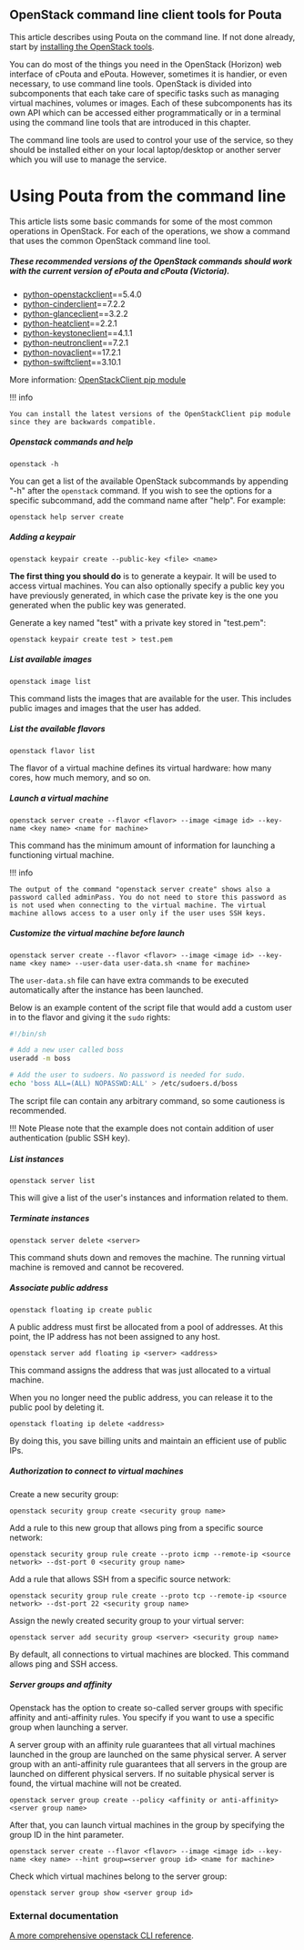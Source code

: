## OpenStack command line client tools for Pouta

This article describes using Pouta on the command line. If not done
already, start by [installing the OpenStack tools](install-client.md).

You can do most of the things you need in the OpenStack (Horizon)
web interface of cPouta and ePouta. However, sometimes it is handier,
or even necessary, to use command line tools. OpenStack is divided into
subcomponents that each take care of specific tasks such as managing
virtual machines, volumes or images. Each of these subcomponents has
its own API which can be accessed either programmatically or in a
terminal using the command line tools that are introduced in this
chapter.

The command line tools are used to control your use of the service, so
they should be installed either on your local laptop/desktop or
another server which you will use to manage the service.

# Using Pouta from the command line

This article lists some basic commands for some of the most common
operations in OpenStack. For each of the operations, we show a command
that uses the common OpenStack command line tool.

##### These recommended versions of the OpenStack commands should work with the current version of ePouta and cPouta (Victoria).

- [python-openstackclient](https://docs.openstack.org/releasenotes/python-openstackclient/)==5.4.0
- [python-cinderclient](https://docs.openstack.org/releasenotes/python-cinderclient/)==7.2.2
- [python-glanceclient](https://docs.openstack.org/releasenotes/python-glanceclient/)==3.2.2
- [python-heatclient](https://docs.openstack.org/releasenotes/python-heatclient/)==2.2.1
- [python-keystoneclient](https://docs.openstack.org/releasenotes/python-keystoneclient/)==4.1.1
- [python-neutronclient](https://docs.openstack.org/releasenotes/python-neutronclient/)==7.2.1
- [python-novaclient](https://docs.openstack.org/releasenotes/python-novaclient/)==17.2.1
- [python-swiftclient](https://docs.openstack.org/releasenotes/python-swiftclient/)==3.10.1

More information: [OpenStackClient pip module](https://pypi.org/project/python-openstackclient/)  

!!! info

    You can install the latest versions of the OpenStackClient pip module since they are backwards compatible.

##### Openstack commands and help

    openstack -h

You can get a list of the available OpenStack subcommands by appending "-h"
after the `openstack` command. If you wish to see the options for a specific
subcommand, add the command name after "help". For example:

    openstack help server create

##### Adding a keypair

    openstack keypair create --public-key <file> <name>

**The first thing you should do** is to
generate a keypair. It will be used to access virtual machines. You
can also optionally specify a public key you have previously generated,
in which case the private key is the one you generated when the
public key was generated.

Generate a key named "test" with a private key stored in "test.pem":

    openstack keypair create test > test.pem

##### List available images

    openstack image list

This command lists the images that are available for the user. This
includes public images and images that the user has added.

##### List the available flavors

    openstack flavor list

The flavor of a virtual machine defines its virtual hardware: how many
cores, how much memory, and so on.

##### Launch a virtual machine

    openstack server create --flavor <flavor> --image <image id> --key-name <key name> <name for machine>

This command has the minimum amount of information for launching a
functioning virtual machine.

!!! info

    The output of the command "openstack server create" shows also a 
    password called adminPass. You do not need to store this password as
    is not used when connecting to the virtual machine. The virtual 
    machine allows access to a user only if the user uses SSH keys.

##### Customize the virtual machine before launch

    openstack server create --flavor <flavor> --image <image id> --key-name <key name> --user-data user-data.sh <name for machine>

The `user-data.sh` file can have extra commands to be executed automatically after the instance has been launched.

Below is an example content of the script file that would add a custom user in to the flavor and giving it the `sudo` rights:

``` bash
#!/bin/sh

# Add a new user called boss
useradd -m boss

# Add the user to sudoers. No password is needed for sudo.
echo 'boss ALL=(ALL) NOPASSWD:ALL' > /etc/sudoers.d/boss
```

The script file can contain any arbitrary command, so some cautioness is recommended.

!!! Note
    Please note that the example does not contain addition of user authentication (public SSH key).

##### List instances

    openstack server list

This will give a list of the user's instances and information related
to them.

##### Terminate instances

    openstack server delete <server>

This command shuts down and removes the machine. The running virtual
machine is removed and cannot be recovered.

##### Associate public address

    openstack floating ip create public

A public address must first be allocated from a pool of addresses. At
this point, the IP address has not been assigned to any host.

    openstack server add floating ip <server> <address>

This command assigns the address that was just allocated to a virtual
machine.

When you no longer need the public address, you can release it to the
public pool by deleting it.

    openstack floating ip delete <address>

By doing this, you save billing units and maintain an efficient use of
public IPs. 

##### Authorization to connect to virtual machines

Create a new security group:

    openstack security group create <security group name>

Add a rule to this new group that allows ping from a specific
source network:

    openstack security group rule create --proto icmp --remote-ip <source network> --dst-port 0 <security group name>

Add a rule that allows SSH from a specific source network:

    openstack security group rule create --proto tcp --remote-ip <source network> --dst-port 22 <security group name>

Assign the newly created security group to your virtual server:

    openstack server add security group <server> <security group name>

By default, all connections to virtual machines are blocked. This command
allows ping and SSH access.

##### Server groups and affinity

Openstack has the option to create so-called server groups with
specific affinity and anti-affinity rules. You specify if you want to
use a specific group when launching a server.

A server group with an affinity rule guarantees that all virtual
machines launched in the group are launched on the same physical
server. A server group with an anti-affinity rule guarantees that all
servers in the group are launched on different physical servers. If no
suitable physical server is found, the virtual machine will not be
created.

    openstack server group create --policy <affinity or anti-affinity> <server group name>

After that, you can launch virtual machines in the group by
specifying the group ID in the hint parameter.

    openstack server create --flavor <flavor> --image <image id> --key-name <key name> --hint group=<server group id> <name for machine>

Check which virtual machines belong to the server group:

    openstack server group show <server group id>

### External documentation

[A more comprehensive openstack CLI reference](https://docs.openstack.org/python-openstackclient/latest/).
